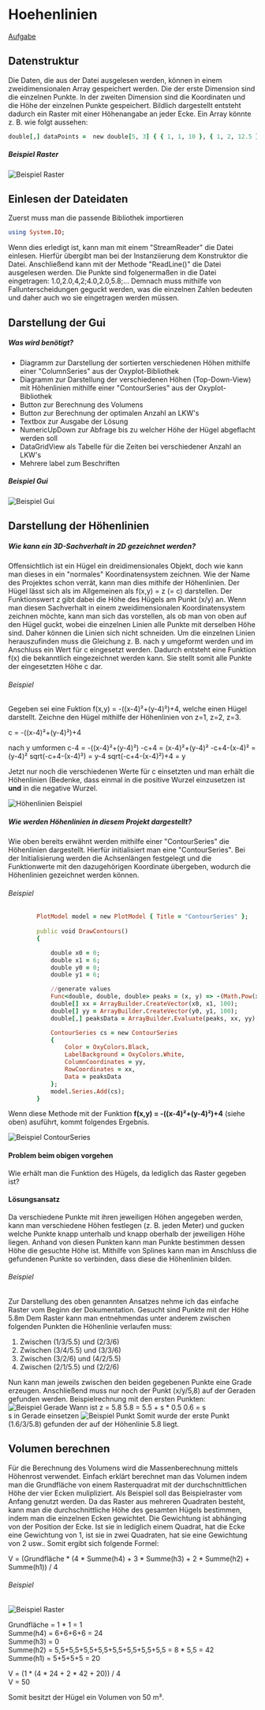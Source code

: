# Hoehenlinien

[Aufgabe](https://www.matse-ausbildung.de/hoehenlinien.html)

## Datenstruktur

Die Daten, die aus der Datei ausgelesen werden, können in einem zweidimensionalen Array gespeichert werden. Die der erste Dimension sind die einzelnen Punkte. In der zweiten Dimension sind die Koordinaten und die Höhe der einzelnen Punkte gespeichert. Bildlich dargestellt entsteht dadurch ein Raster mit einer Höhenangabe an jeder Ecke.
Ein Array könnte z. B. wie folgt aussehen:
```ruby
double[,] dataPoints =  new double[5, 3] { { 1, 1, 10 }, { 1, 2, 12.5 }, { 2, 1, 10 }, { 2, 2, 12.5 }, { 3, 2, 10 } };
```

##### Beispiel Raster

![Beispiel Raster](https://github.com/JoBo33/Hoehenlinien/blob/main/Example-Pictures/Example%20Grid.png "Beispiel Raster")


## Einlesen der Dateidaten
Zuerst muss man die passende Bibliothek importieren 
```ruby
using System.IO;
```
Wenn dies erledigt ist, kann man mit einem "StreamReader" die Datei einlesen. Hierfür übergibt man bei der Instanziierung dem Konstruktor die Datei. Anschließend kann mit der Methode "ReadLine()" die Datei ausgelesen werden. Die Punkte sind folgenermaßen in die Datei eingetragen: 
1.0,2.0,4,2;4.0,2.0,5.8;...
Demnach muss mithilfe von Fallunterscheidungen geguckt werden, was die einzelnen Zahlen bedeuten und daher auch wo sie eingetragen werden müssen.


## Darstellung der Gui

##### Was wird benötigt?
- Diagramm zur Darstellung der sortierten verschiedenen Höhen mithilfe einer "ColumnSeries" aus der Oxyplot-Bibliothek
- Diagramm zur Darstellung der verschiedenen Höhen (Top-Down-View) mit Höhenlinien mithilfe einer "ContourSeries" aus der Oxyplot-Bibliothek
- Button zur Berechnung des Volumens
- Button zur Berechnung der optimalen Anzahl an LKW's
- Textbox zur Ausgabe der Lösung
- NumericUpDown zur Abfrage bis zu welcher Höhe der Hügel abgeflacht werden soll
- DataGridView als Tabelle für die Zeiten bei verschiedener Anzahl an LKW's
- Mehrere label zum Beschriften

##### Beispiel Gui
![Beispiel Gui](https://github.com/JoBo33/Hoehenlinien/blob/main/Example-Pictures/Example%20Gui.png "Beispiel Gui")


## Darstellung der Höhenlinien

##### Wie kann ein 3D-Sachverhalt in 2D gezeichnet werden?
Offensichtlich ist ein Hügel ein dreidimensionales Objekt, doch wie kann man dieses in ein "normales" Koordinatensystem zeichnen. Wie der Name des Projektes schon verrät, kann man dies mithife der Höhenlinien. Der Hügel lässt sich als im Allgemeinen als f(x,y) = z (= c) darstellen. Der Funktionswert z gibt dabei die Höhe des Hügels am Punkt (x/y) an. Wenn man diesen Sachverhalt in einem zweidimensionalen Koordinatensystem zeichnen möchte, kann man sich das vorstellen, als ob man von oben auf den Hügel guckt, wobei die einzelnen Linien alle Punkte mit derselben Höhe sind. Daher können die Linien sich nicht schneiden. Um die einzelnen Linien herauszufinden muss die Gleichung z. B. nach y umgeformt werden und im Anschluss ein Wert für c eingesetzt werden. Dadurch entsteht eine Funktion f(x) die bekanntlich eingezeichnet werden kann. Sie stellt somit alle Punkte der eingesetzten Höhe c dar.

###### Beispiel 
Gegeben sei eine Fuktion f(x,y) = -((x-4)²+(y-4)²)+4, welche einen Hügel darstellt. Zeichne den Hügel mithilfe der Höhenlinien von z=1, z=2, z=3.

c = -((x-4)²+(y-4)²)+4

nach y umformen
                c-4 = -((x-4)²+(y-4)²)
               -c+4 = (x-4)²+(y-4)²
        -c+4-(x-4)² = (y-4)²
  sqrt(-c+4-(x-4)²) = y-4
sqrt(-c+4-(x-4)²)+4 = y

Jetzt nur noch die verschiedenen Werte für c einsetzten und man erhält die Höhenlinien (Bedenke, dass einmal in die positive Wurzel einzusetzen ist **und** in die negative Wurzel. 

![Höhenlinien Beispiel](https://github.com/JoBo33/Hoehenlinien/blob/main/Example-Pictures/Example%20Calculation.png)
##### Wie werden Höhenlinien in diesem Projekt dargestellt?
Wie oben bereits erwähnt werden mithilfe einer "ContourSeries" die Höhenlinien dargestellt. Hierfür initialisiert man eine "ContourSeries". Bei der Initialisierung werden die Achsenlängen festgelegt und die Funktionwerte mit den dazugehörigen Koordinate übergeben, wodurch die Höhenlinien gezeichnet werden können. 

###### Beispiel
```ruby
        PlotModel model = new PlotModel { Title = "ContourSeries" };
        
        public void DrawContours()
        {

            double x0 = 0;
            double x1 = 6;
            double y0 = 0;
            double y1 = 6;

            //generate values
            Func<double, double, double> peaks = (x, y) => -(Math.Pow(x - 4, 2) + Math.Pow(y - 4, 2)) + 4;
            double[] xx = ArrayBuilder.CreateVector(x0, x1, 100);
            double[] yy = ArrayBuilder.CreateVector(y0, y1, 100);
            double[,] peaksData = ArrayBuilder.Evaluate(peaks, xx, yy);

            ContourSeries cs = new ContourSeries
            {
                Color = OxyColors.Black,
                LabelBackground = OxyColors.White,
                ColumnCoordinates = yy,
                RowCoordinates = xx,
                Data = peaksData
            };
            model.Series.Add(cs);
        }
```
Wenn diese Methode mit der Funktion **f(x,y) = -((x-4)²+(y-4)²)+4** (siehe oben) asuführt, kommt folgendes Ergebnis.

![Beispiel ContourSeries](https://github.com/JoBo33/Hoehenlinien/blob/main/Example-Pictures/Example%20ContourSeries.png "Beispiel ContourSeries")

#### Problem beim obigen vorgehen
Wie erhält man die Funktion des Hügels, da lediglich das Raster gegeben ist?

#### Lösungsansatz
Da verschiedene Punkte mit ihren jeweiligen Höhen angegeben werden, kann man verschiedene Höhen festlegen (z. B. jeden Meter) und gucken welche Punkte knapp unterhalb und knapp oberhalb der jeweiligen Höhe liegen. Anhand von diesen Punkten kann man Punkte bestimmen dessen Höhe die gesuchte Höhe ist. Mithilfe von Splines kann man im Anschluss die gefundenen Punkte so verbinden, dass diese die Höhenlinien bilden.

###### Beispiel 
Zur Darstellung des oben genannten Ansatzes nehme ich das einfache Raster vom Beginn der Dokumentation. Gesucht sind Punkte mit der Höhe 5.8m 
Dem Raster kann man entnehmendas unter anderem zwischen folgenden Punkten die Höhenlinie verlaufen muss:

1. Zwischen (1/3/5.5) und (2/3/6)
2. Zwischen (3/4/5.5) und (3/3/6)
3. Zwischen (3/2/6) und (4/2/5.5)
4. Zwischen (2/1/5.5) und (2/2/6)

Nun kann man jeweils zwischen den beiden gegebenen Punkte eine Grade erzeugen. Anschließend muss nur noch der Punkt (x/y/5,8) auf der Geraden gefunden werden.
Beispielrechnung mit den ersten Punkten:
![Beispiel Gerade](https://github.com/JoBo33/Hoehenlinien/blob/main/Example-Pictures/Example%20Line.png "Beispiel Gerade")
Wann ist z = 5.8
5.8 = 5.5 + s * 0.5
0.6 = s
\
s in Gerade einsetzen
![Beispiel Punkt](https://github.com/JoBo33/Hoehenlinien/blob/main/Example-Pictures/Example%20Point.png "Erhalte Punkt durch einsetzen")
Somit wurde der erste Punkt (1.6/3/5.8) gefunden der auf der Höhenlinie 5.8 liegt.


## Volumen berechnen
Für die Berechnung des Volumens wird die Massenberechnung mittels Höhenrost verwendet. Einfach erklärt berechnet man das Volumen indem man die Grundfläche von einem Rasterquadrat mit der durchschnittlichen Höhe der vier Ecken mulipliziert. Als Beispiel soll das Beispielraster vom Anfang genutzt werden. 
Da das Raster aus mehreren Quadraten besteht, kann man die durchschnittliche Höhe des gesamten Hügels bestimmen, indem man die einzelnen Ecken gewichtet. Die Gewichtung ist abhänging von der Position der Ecke. Ist sie in lediglich einem Quadrat, hat die Ecke eine Gewichtung von 1, ist sie in zwei Quadraten, hat sie eine Gewichtung von 2 usw..
Somit ergibt sich folgende Formel:

V = (Grundfläche * (4 * Summe(h4) + 3 * Summe(h3) + 2 * Summe(h2) + Summe(h1)) / 4

###### Beispiel 
![Beispiel Raster](https://github.com/JoBo33/Hoehenlinien/blob/main/Example-Pictures/Example%20Grid.png "Beispiel Raster")

Grundfläche = 1 * 1 = 1  
Summe(h4) = 6+6+6+6 = 24  
Summe(h3) = 0  
Summe(h2) = 5,5+5,5+5,5+5,5+5,5+5,5+5,5+5,5 = 8 * 5,5 = 42  
Summe(h1) = 5+5+5+5 = 20  
  
V = (1 * (4 * 24 + 2 * 42 + 20)) / 4  
V = 50  
  
Somit besitzt der Hügel ein Volumen von 50 m³.










